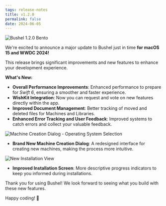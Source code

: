 ```yaml
---
tags: release-notes
title: v1.2.0
permalink: false
date: 2024-06-05
---
```


![Bushel 1.2.0 Bento](/media/release-notes/105/Bushel-v1.2-Bento-transparent@0.5x.webp "Bushel 1.2.0 Bento Features")

We're excited to announce a major update to Bushel just in time **for macOS 15 and WWDC 2024!** 

This release brings significant improvements and new features to enhance your development experience.

**What's New:**

- **Overall Performance Improvements**: Enhanced performance to prepare for _Swift 6_, ensuring a smoother and faster experience.
- **WishKit Integration**: Now you can request and vote on new features directly within the app.
- **Improved Document Management**: Better tracking of moved and deleted files for Machines and Libraries.
- **Enhanced Error Tracking and User Feedback**: Improved systems to catch errors and collect your valuable feedback.

![Machine Creation Dialog - Operating System Selection](/media/release-notes/105/Machine-Builder-OS.webp "Machine Creation Dialog - Operating System Selection")

- **Brand New Machine Creation Dialog**: A redesigned interface for creating new machines, making the process more intuitive.

![New Installation View](/media/release-notes/105/Installation-Screen.webp "New Installation View")

- **Improved Installation Screen**: More descriptive progress indicators to keep you informed during installations.

Thank you for using Bushel! We look forward to seeing what you build with these new features. 

Happy coding! 🚀